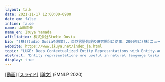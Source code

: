 ```yaml
---
layout: talk
date: 2021-11-17 12:00:00+0900
date_em: false
inline: false
name: 山田育矢
name_en: Ikuya Yamada
affiliation: 株式会社Studio Ousia
bio: "(株)Studio Ousiaを創業し，自然言語処理の研究開発に従事．2000年に(株)ニューロンを起業し，2005年に売却．その後，2007年に(株)Studio Ousiaを共同創業．理化学研究所AIP客員研究員．Kaggle Master．"
website: https://www.ikuya.net/index_ja.html
topic: "LUKE: Deep Contextualized Entity Representations with Entity-aware Self-attention"
abstract: "Entity representations are useful in natural language tasks involving entities. LUKE is a new pretrained contextualized representations of words and entities based on the bidirectional transformer. LUKE treats words and entities in a given text as independent tokens, and outputs contextualized representations of them. Our model is trained using a new pretraining task based on the masked language model of BERT. The task involves predicting randomly masked words and entities in a large entity-annotated corpus retrieved from Wikipedia. We also propose an entity-aware self-attention mechanism that is an extension of the self-attention mechanism of the transformer, and considers the types of tokens (words or entities) when computing attention scores. The proposed model achieves impressive empirical performance on a wide range of entity-related tasks. In particular, it obtains state-of-the-art results on five well-known datasets: Open Entity (entity typing), TACRED (relation classification), CoNLL-2003 (named entity recognition), ReCoRD (cloze-style question answering), and SQuAD 1.1 (extractive question answering)."
display: true
---
```

[[動画]](https://youtu.be/HyU5iSPe9jQ) [[スライド]](https://speakerdeck.com/ikuyamada/luke-at-nlpkorokiumu) [[論文]](https://arxiv.org/abs/2010.01057)  (EMNLP 2020)
